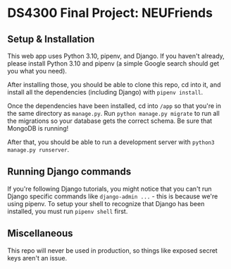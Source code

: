 # DS4300 Final Project: NEUFriends

## Setup & Installation

This web app uses Python 3.10, pipenv, and Django. If you haven't already, please install
Python 3.10 and pipenv (a simple Google search should get you what you need).

After installing those, you should be able to clone this repo, cd into it, and install all the
dependencies (including Django) with `pipenv install`.

Once the dependencies have been installed, cd into `/app` so that you're in the same directory as 
`manage.py`. Run `python manage.py migrate` to run all the migrations so your database gets the
correct schema. Be sure that MongoDB is running!

After that, you should be able to run a development server with `python3 manage.py runserver`.

## Running Django commands

If you're following Django tutorials, you might notice that you can't run Django 
specific commands like `django-admin ...` - this is because we're using pipenv. To setup
your shell to recognize that Django has been installed, you must run `pipenv shell` first.

## Miscellaneous

This repo will never be used in production, so things like exposed secret keys aren't an issue. 